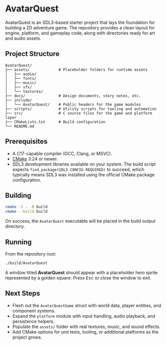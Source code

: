 # AvatarQuest

AvatarQuest is an SDL3-based starter project that lays the foundation for building a 2D adventure game. The repository provides a clean layout for engine, platform, and gameplay code, along with directories ready for art and audio assets.

## Project Structure

```
AvatarQuest/
├── assets/             # Placeholder folders for runtime assets
│   ├── audio/
│   ├── fonts/
│   ├── music/
│   ├── sfx/
│   └── textures/
├── docs/               # Design documents, story notes, etc.
├── include/
│   └── AvatarQuest/    # Public headers for the game modules
├── scripts/            # Utility scripts for tooling and automation
├── src/                # C source files for the game and platform layer
├── CMakeLists.txt      # Build configuration
└── README.md
```

## Prerequisites

* A C17-capable compiler (GCC, Clang, or MSVC).
* [CMake](https://cmake.org/) 3.24 or newer.
* SDL3 development libraries available on your system. The build script expects `find_package(SDL3 CONFIG REQUIRED)` to succeed, which typically means SDL3 was installed using the official CMake package configuration.

## Building

```bash
cmake -S . -B build
cmake --build build
```

On success, the `AvatarQuest` executable will be placed in the build output directory.

## Running

From the repository root:

```bash
./build/AvatarQuest
```

A window titled **AvatarQuest** should appear with a placeholder hero sprite represented by a golden square. Press <kbd>Esc</kbd> or close the window to exit.

## Next Steps

* Flesh out the `AvatarQuestGame` struct with world data, player entities, and component systems.
* Expand the `platform` module with input handling, audio playback, and persistence helpers.
* Populate the `assets/` folder with real textures, music, and sound effects.
* Add CMake options for unit tests, tooling, or additional platforms as the project grows.
